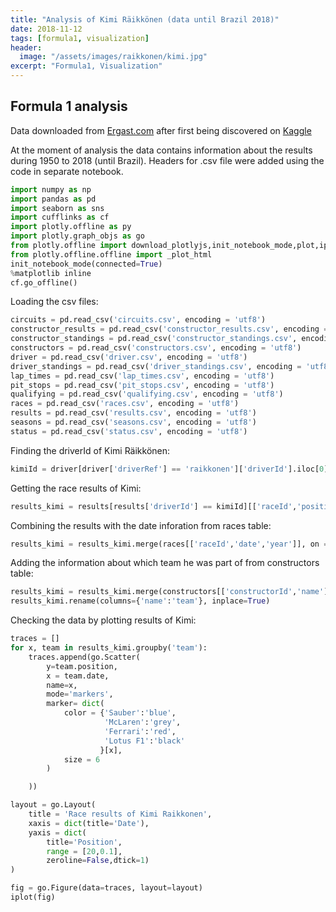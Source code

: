 ```yaml
---
title: "Analysis of Kimi Räikkönen (data until Brazil 2018)"
date: 2018-11-12
tags: [formula1, visualization]
header:
  image: "/assets/images/raikkonen/kimi.jpg"
excerpt: "Formula1, Visualization"
---
```


## Formula 1 analysis

Data downloaded from [Ergast.com](http://ergast.com/mrd/db/#csv) after first being discovered on [Kaggle](https://www.kaggle.com/cjgdev/formula-1-race-data-19502017)

At the moment of analysis the data contains information about the results during 1950 to 2018 (until Brazil). Headers for .csv file were added using the code in separate notebook.


```python
import numpy as np
import pandas as pd
import seaborn as sns
import cufflinks as cf
import plotly.offline as py
import plotly.graph_objs as go
from plotly.offline import download_plotlyjs,init_notebook_mode,plot,iplot
from plotly.offline.offline import _plot_html
init_notebook_mode(connected=True)
%matplotlib inline
cf.go_offline()
```

Loading the csv files:


```python
circuits = pd.read_csv('circuits.csv', encoding = 'utf8')
constructor_results = pd.read_csv('constructor_results.csv', encoding = 'utf8')
constructor_standings = pd.read_csv('constructor_standings.csv', encoding = 'utf8')
constructors = pd.read_csv('constructors.csv', encoding = 'utf8')
driver = pd.read_csv('driver.csv', encoding = 'utf8')
driver_standings = pd.read_csv('driver_standings.csv', encoding = 'utf8')
lap_times = pd.read_csv('lap_times.csv', encoding = 'utf8')
pit_stops = pd.read_csv('pit_stops.csv', encoding = 'utf8')
qualifying = pd.read_csv('qualifying.csv', encoding = 'utf8')
races = pd.read_csv('races.csv', encoding = 'utf8')
results = pd.read_csv('results.csv', encoding = 'utf8')
seasons = pd.read_csv('seasons.csv', encoding = 'utf8')
status = pd.read_csv('status.csv', encoding = 'utf8')
```

Finding the driverId of Kimi Räikkönen:


```python
kimiId = driver[driver['driverRef'] == 'raikkonen']['driverId'].iloc[0]
```

Getting the race results of Kimi:


```python
results_kimi = results[results['driverId'] == kimiId][['raceId','position','constructorId']]
```

Combining the results with the date inforation from races table:


```python
results_kimi = results_kimi.merge(races[['raceId','date','year']], on ='raceId').sort_values(by='date')
```

Adding the information about which team he was part of from constructors table:


```python
results_kimi = results_kimi.merge(constructors[['constructorId','name']], on ='constructorId').sort_values(by='date')
results_kimi.rename(columns={'name':'team'}, inplace=True)
```

Checking the data by plotting results of Kimi:


```python
traces = []
for x, team in results_kimi.groupby('team'):
    traces.append(go.Scatter(
        y=team.position,
        x = team.date,
        name=x,
        mode='markers',
        marker= dict(
            color = {'Sauber':'blue',
                     'McLaren':'grey',
                     'Ferrari':'red',
                     'Lotus F1':'black'
                    }[x],
            size = 6
        )

    ))

layout = go.Layout(
    title = 'Race results of Kimi Raikkonen',
    xaxis = dict(title='Date'),
    yaxis = dict(
        title='Position',
        range = [20,0.1],
        zeroline=False,dtick=1)
)

fig = go.Figure(data=traces, layout=layout)
iplot(fig)
```


<script src="https://cdn.plot.ly/plotly-latest.min.js"></script>
<div><div id="bde2bf29-4649-4660-bc1c-c55d79ce5534" style="height: 100%; width: 100%;" class="plotly-graph-div"></div><script type="text/javascript">window.PLOTLYENV=window.PLOTLYENV || {};window.PLOTLYENV.BASE_URL="https://plot.ly";Plotly.newPlot("bde2bf29-4649-4660-bc1c-c55d79ce5534", [{"marker": {"color": "red", "size": 6}, "mode": "markers", "name": "Ferrari", "x": ["2007-03-18", "2007-04-08", "2007-04-15", "2007-05-13", "2007-05-27", "2007-06-10", "2007-06-17", "2007-07-01", "2007-07-08", "2007-07-22", "2007-08-05", "2007-08-26", "2007-09-09", "2007-09-16", "2007-09-30", "2007-10-07", "2007-10-21", "2008-03-16", "2008-03-23", "2008-04-06", "2008-04-27", "2008-05-11", "2008-05-25", "2008-06-08", "2008-06-22", "2008-07-06", "2008-07-20", "2008-08-03", "2008-08-24", "2008-09-07", "2008-09-14", "2008-09-28", "2008-10-12", "2008-10-19", "2008-11-02", "2009-03-29", "2009-04-05", "2009-04-19", "2009-04-26", "2009-05-10", "2009-05-24", "2009-06-07", "2009-06-21", "2009-07-12", "2009-07-26", "2009-08-23", "2009-08-30", "2009-09-13", "2009-09-27", "2009-10-04", "2009-10-18", "2009-11-01", "2014-03-16", "2014-03-30", "2014-04-06", "2014-04-20", "2014-05-11", "2014-05-25", "2014-06-08", "2014-06-22", "2014-07-06", "2014-07-20", "2014-07-27", "2014-08-24", "2014-09-07", "2014-09-21", "2014-10-05", "2014-10-12", "2014-11-02", "2014-11-09", "2014-11-23", "2015-03-15", "2015-03-29", "2015-04-12", "2015-04-19", "2015-05-10", "2015-05-24", "2015-06-07", "2015-06-21", "2015-07-05", "2015-07-26", "2015-08-23", "2015-09-06", "2015-09-20", "2015-09-27", "2015-10-11", "2015-10-25", "2015-11-01", "2015-11-15", "2015-11-29", "2016-03-20", "2016-04-03", "2016-04-17", "2016-05-01", "2016-05-15", "2016-05-29", "2016-06-12", "2016-06-19", "2016-07-03", "2016-07-10", "2016-07-24", "2016-07-31", "2016-08-28", "2016-09-04", "2016-09-18", "2016-10-02", "2016-10-09", "2016-10-23", "2016-10-30", "2016-11-13", "2016-11-27", "2017-03-26", "2017-04-09", "2017-04-16", "2017-04-30", "2017-05-14", "2017-05-28", "2017-06-11", "2017-06-25", "2017-07-09", "2017-07-16", "2017-07-30", "2017-08-27", "2017-09-03", "2017-09-17", "2017-10-01", "2017-10-08", "2017-10-22", "2017-10-29", "2017-11-12", "2017-11-26", "2018-03-25", "2018-04-08", "2018-04-15", "2018-04-29", "2018-05-13", "2018-05-27", "2018-06-10", "2018-06-24", "2018-07-01", "2018-07-08", "2018-07-22", "2018-07-29", "2018-08-26", "2018-09-02", "2018-09-16", "2018-09-30", "2018-10-07", "2018-10-21", "2018-10-28", "2018-11-11"], "y": ["1", "3", "3", "\\\\N", "8", "5", "4", "1", "1", "\\\\N", "2", "2", "3", "1", "3", "1", "1", "8", "1", "2", "1", "3", "9", "\\\\N", "2", "4", "6", "3", "\\\\N", "18", "9", "15", "3", "3", "3", "15", "14", "10", "6", "\\\\N", "3", "9", "8", "\\\\N", "2", "3", "1", "3", "10", "4", "6", "12", "7", "12", "10", "8", "7", "12", "10", "10", "\\\\N", "11", "6", "4", "9", "8", "12", "9", "13", "7", "10", "\\\\N", "4", "4", "2", "5", "6", "4", "\\\\N", "8", "\\\\N", "7", "5", "3", "4", "8", "\\\\N", "\\\\N", "4", "3", "\\\\N", "2", "5", "3", "2", "\\\\N", "6", "4", "3", "5", "6", "6", "9", "4", "4", "4", "5", "\\\\N", "6", "\\\\N", "6", "4", "5", "4", "3", "\\\\N", "2", "7", "14", "5", "3", "2", "4", "5", "\\\\N", "\\\\N", "5", "3", "3", "3", "4", "3", "\\\\N", "3", "2", "\\\\N", "4", "6", "3", "2", "3", "3", "3", "\\\\N", "2", "5", "4", "5", "1", "3", "3"], "type": "scatter", "uid": "7db40a30-0e21-472e-acc9-7a29c6b17c35"}, {"marker": {"color": "black", "size": 6}, "mode": "markers", "name": "Lotus F1", "x": ["2012-03-18", "2012-03-25", "2012-04-15", "2012-04-22", "2012-05-13", "2012-05-27", "2012-06-10", "2012-06-24", "2012-07-08", "2012-07-22", "2012-07-29", "2012-09-02", "2012-09-09", "2012-09-23", "2012-10-07", "2012-10-14", "2012-10-28", "2012-11-04", "2012-11-18", "2012-11-25", "2013-03-17", "2013-03-24", "2013-04-14", "2013-04-21", "2013-05-12", "2013-05-26", "2013-06-09", "2013-06-30", "2013-07-07", "2013-07-28", "2013-08-25", "2013-09-08", "2013-09-22", "2013-10-06", "2013-10-13", "2013-10-27", "2013-11-03"], "y": ["7", "5", "14", "2", "3", "9", "8", "2", "5", "3", "2", "3", "5", "6", "6", "5", "7", "1", "6", "10", "1", "7", "2", "2", "2", "10", "9", "5", "2", "2", "\\\\N", "11", "3", "2", "5", "7", "\\\\N"], "type": "scatter", "uid": "8a00a912-f40a-4504-b5b0-5f8ce83eb539"}, {"marker": {"color": "grey", "size": 6}, "mode": "markers", "name": "McLaren", "x": ["2002-03-03", "2002-03-17", "2002-03-31", "2002-04-14", "2002-04-28", "2002-05-12", "2002-05-26", "2002-06-09", "2002-06-23", "2002-07-07", "2002-07-21", "2002-07-28", "2002-08-18", "2002-09-01", "2002-09-15", "2002-09-29", "2002-10-13", "2003-03-09", "2003-03-23", "2003-04-06", "2003-04-20", "2003-05-04", "2003-05-18", "2003-06-01", "2003-06-15", "2003-06-29", "2003-07-06", "2003-07-20", "2003-08-03", "2003-08-24", "2003-09-14", "2003-09-28", "2003-10-12", "2004-03-07", "2004-03-21", "2004-04-04", "2004-04-25", "2004-05-09", "2004-05-23", "2004-05-30", "2004-06-13", "2004-06-20", "2004-07-04", "2004-07-11", "2004-07-25", "2004-08-15", "2004-08-29", "2004-09-12", "2004-09-26", "2004-10-10", "2004-10-24", "2005-03-06", "2005-03-20", "2005-04-03", "2005-04-24", "2005-05-08", "2005-05-22", "2005-05-29", "2005-06-12", "2005-06-19", "2005-07-03", "2005-07-10", "2005-07-24", "2005-07-31", "2005-08-21", "2005-09-04", "2005-09-11", "2005-09-25", "2005-10-09", "2005-10-16", "2006-03-12", "2006-03-19", "2006-04-02", "2006-04-23", "2006-05-07", "2006-05-14", "2006-05-28", "2006-06-11", "2006-06-25", "2006-07-02", "2006-07-16", "2006-07-30", "2006-08-06", "2006-08-27", "2006-09-10", "2006-10-01", "2006-10-08", "2006-10-22"], "y": ["3", "\\\\N", "12", "\\\\N", "\\\\N", "\\\\N", "\\\\N", "4", "3", "\\\\N", "2", "\\\\N", "4", "\\\\N", "\\\\N", "\\\\N", "3", "3", "1", "2", "2", "\\\\N", "2", "2", "6", "\\\\N", "4", "3", "\\\\N", "2", "4", "2", "2", "\\\\N", "\\\\N", "\\\\N", "8", "11", "\\\\N", "\\\\N", "5", "6", "7", "2", "\\\\N", "\\\\N", "1", "\\\\N", "3", "6", "2", "8", "9", "3", "\\\\N", "1", "1", "11", "1", "\\\\N", "2", "3", "\\\\N", "1", "1", "4", "1", "2", "1", "2", "3", "\\\\N", "2", "5", "4", "5", "\\\\N", "3", "3", "\\\\N", "5", "3", "\\\\N", "\\\\N", "2", "\\\\N", "5", "5"], "type": "scatter", "uid": "304a8621-94e7-4b27-a447-9ee4eccc907b"}, {"marker": {"color": "blue", "size": 6}, "mode": "markers", "name": "Sauber", "x": ["2001-03-04", "2001-03-18", "2001-04-01", "2001-04-15", "2001-04-29", "2001-05-13", "2001-05-27", "2001-06-10", "2001-06-24", "2001-07-01", "2001-07-15", "2001-07-29", "2001-08-19", "2001-09-02", "2001-09-16", "2001-09-30", "2001-10-14"], "y": ["6", "\\\\N", "\\\\N", "\\\\N", "8", "4", "10", "4", "10", "7", "5", "\\\\N", "7", "\\\\N", "7", "\\\\N", "\\\\N"], "type": "scatter", "uid": "a7fb4368-7d60-44b8-9403-dbba1dc3bd18"}], {"title": "Race results of Kimi Raikkonen", "xaxis": {"title": "Date"}, "yaxis": {"dtick": 1, "range": [20, 0.1], "title": "Position", "zeroline": false}}, {"showLink": true, "linkText": "Export to plot.ly"})</script><script type="text/javascript">window.addEventListener("resize", function(){Plotly.Plots.resize(document.getElementById("bde2bf29-4649-4660-bc1c-c55d79ce5534"));});</script></div><br>



How many times has Kimi finished in each position during his career?:


```python
traces = []
for x, team in results_kimi.groupby('team'):
    traces.append(go.Histogram(
        x=team.position,
        name=x,
        marker = dict(
            color = {'Sauber':'blue',
                     'McLaren':'grey',
                     'Ferrari':'red',
                     'Lotus F1':'black'
                    }[x]
        )))

layout = go.Layout(
    barmode='stack',
    title = 'Positions finished by Kimi Raikkonen',
    xaxis = dict(
        title='Position',
        range = [0.1,20],
        zeroline=False,dtick=1
    ),
    yaxis = dict(title='Number of Finishes'),
    bargap = 0.2
)

fig = go.Figure(data=traces, layout=layout)
iplot(fig)
```

<div><div id="500a2807-de39-4ec9-89c2-c30cc415e8cb" style="height: 100%; width: 100%;" class="plotly-graph-div"></div><script type="text/javascript">window.PLOTLYENV=window.PLOTLYENV || {};window.PLOTLYENV.BASE_URL="https://plot.ly";Plotly.newPlot("500a2807-de39-4ec9-89c2-c30cc415e8cb", [{"marker": {"color": "red"}, "name": "Ferrari", "x": ["1", "3", "3", "\\\\N", "8", "5", "4", "1", "1", "\\\\N", "2", "2", "3", "1", "3", "1", "1", "8", "1", "2", "1", "3", "9", "\\\\N", "2", "4", "6", "3", "\\\\N", "18", "9", "15", "3", "3", "3", "15", "14", "10", "6", "\\\\N", "3", "9", "8", "\\\\N", "2", "3", "1", "3", "10", "4", "6", "12", "7", "12", "10", "8", "7", "12", "10", "10", "\\\\N", "11", "6", "4", "9", "8", "12", "9", "13", "7", "10", "\\\\N", "4", "4", "2", "5", "6", "4", "\\\\N", "8", "\\\\N", "7", "5", "3", "4", "8", "\\\\N", "\\\\N", "4", "3", "\\\\N", "2", "5", "3", "2", "\\\\N", "6", "4", "3", "5", "6", "6", "9", "4", "4", "4", "5", "\\\\N", "6", "\\\\N", "6", "4", "5", "4", "3", "\\\\N", "2", "7", "14", "5", "3", "2", "4", "5", "\\\\N", "\\\\N", "5", "3", "3", "3", "4", "3", "\\\\N", "3", "2", "\\\\N", "4", "6", "3", "2", "3", "3", "3", "\\\\N", "2", "5", "4", "5", "1", "3", "3"], "type": "histogram", "uid": "ebf8077f-85f8-45b2-bcfa-8beb91cd7c7f"}, {"marker": {"color": "black"}, "name": "Lotus F1", "x": ["7", "5", "14", "2", "3", "9", "8", "2", "5", "3", "2", "3", "5", "6", "6", "5", "7", "1", "6", "10", "1", "7", "2", "2", "2", "10", "9", "5", "2", "2", "\\\\N", "11", "3", "2", "5", "7", "\\\\N"], "type": "histogram", "uid": "e0a0055c-f103-4321-8ccb-7dc81c32b2f9"}, {"marker": {"color": "grey"}, "name": "McLaren", "x": ["3", "\\\\N", "12", "\\\\N", "\\\\N", "\\\\N", "\\\\N", "4", "3", "\\\\N", "2", "\\\\N", "4", "\\\\N", "\\\\N", "\\\\N", "3", "3", "1", "2", "2", "\\\\N", "2", "2", "6", "\\\\N", "4", "3", "\\\\N", "2", "4", "2", "2", "\\\\N", "\\\\N", "\\\\N", "8", "11", "\\\\N", "\\\\N", "5", "6", "7", "2", "\\\\N", "\\\\N", "1", "\\\\N", "3", "6", "2", "8", "9", "3", "\\\\N", "1", "1", "11", "1", "\\\\N", "2", "3", "\\\\N", "1", "1", "4", "1", "2", "1", "2", "3", "\\\\N", "2", "5", "4", "5", "\\\\N", "3", "3", "\\\\N", "5", "3", "\\\\N", "\\\\N", "2", "\\\\N", "5", "5"], "type": "histogram", "uid": "21e0d217-de94-4aeb-a2bc-686990e53a5a"}, {"marker": {"color": "blue"}, "name": "Sauber", "x": ["6", "\\\\N", "\\\\N", "\\\\N", "8", "4", "10", "4", "10", "7", "5", "\\\\N", "7", "\\\\N", "7", "\\\\N", "\\\\N"], "type": "histogram", "uid": "e19f0149-744d-4abe-ad93-95889d028b8b"}], {"bargap": 0.2, "barmode": "stack", "title": "Positions finished by Kimi Raikkonen", "xaxis": {"dtick": 1, "range": [0.1, 20], "title": "Position", "zeroline": false}, "yaxis": {"title": "Number of Finishes"}}, {"showLink": true, "linkText": "Export to plot.ly"})</script><script type="text/javascript">window.addEventListener("resize", function(){Plotly.Plots.resize(document.getElementById("500a2807-de39-4ec9-89c2-c30cc415e8cb"));});</script></div><br>


When Kimi has won a race and for which team?


```python
winsKimi = results_kimi[results_kimi['position']=='1'][['raceId','team']].merge(races[['raceId','year','name','date']], on='raceId').sort_values(by='date')[['year','name','team']]
winsKimi
```




<div>
<style scoped>
    .dataframe tbody tr th:only-of-type {
        vertical-align: middle;
    }

    .dataframe tbody tr th {
        vertical-align: top;
    }

    .dataframe thead th {
        text-align: right;
    }
</style>
<table border="1" class="dataframe">
  <thead>
    <tr style="text-align: right;">
      <th></th>
      <th>year</th>
      <th>name</th>
      <th>team</th>
    </tr>
  </thead>
  <tbody>
    <tr>
      <th>0</th>
      <td>2003</td>
      <td>Malaysian Grand Prix</td>
      <td>McLaren</td>
    </tr>
    <tr>
      <th>1</th>
      <td>2004</td>
      <td>Belgian Grand Prix</td>
      <td>McLaren</td>
    </tr>
    <tr>
      <th>2</th>
      <td>2005</td>
      <td>Spanish Grand Prix</td>
      <td>McLaren</td>
    </tr>
    <tr>
      <th>3</th>
      <td>2005</td>
      <td>Monaco Grand Prix</td>
      <td>McLaren</td>
    </tr>
    <tr>
      <th>4</th>
      <td>2005</td>
      <td>Canadian Grand Prix</td>
      <td>McLaren</td>
    </tr>
    <tr>
      <th>5</th>
      <td>2005</td>
      <td>Hungarian Grand Prix</td>
      <td>McLaren</td>
    </tr>
    <tr>
      <th>6</th>
      <td>2005</td>
      <td>Turkish Grand Prix</td>
      <td>McLaren</td>
    </tr>
    <tr>
      <th>7</th>
      <td>2005</td>
      <td>Belgian Grand Prix</td>
      <td>McLaren</td>
    </tr>
    <tr>
      <th>8</th>
      <td>2005</td>
      <td>Japanese Grand Prix</td>
      <td>McLaren</td>
    </tr>
    <tr>
      <th>9</th>
      <td>2007</td>
      <td>Australian Grand Prix</td>
      <td>Ferrari</td>
    </tr>
    <tr>
      <th>10</th>
      <td>2007</td>
      <td>French Grand Prix</td>
      <td>Ferrari</td>
    </tr>
    <tr>
      <th>11</th>
      <td>2007</td>
      <td>British Grand Prix</td>
      <td>Ferrari</td>
    </tr>
    <tr>
      <th>12</th>
      <td>2007</td>
      <td>Belgian Grand Prix</td>
      <td>Ferrari</td>
    </tr>
    <tr>
      <th>13</th>
      <td>2007</td>
      <td>Chinese Grand Prix</td>
      <td>Ferrari</td>
    </tr>
    <tr>
      <th>14</th>
      <td>2007</td>
      <td>Brazilian Grand Prix</td>
      <td>Ferrari</td>
    </tr>
    <tr>
      <th>15</th>
      <td>2008</td>
      <td>Malaysian Grand Prix</td>
      <td>Ferrari</td>
    </tr>
    <tr>
      <th>16</th>
      <td>2008</td>
      <td>Spanish Grand Prix</td>
      <td>Ferrari</td>
    </tr>
    <tr>
      <th>17</th>
      <td>2009</td>
      <td>Belgian Grand Prix</td>
      <td>Ferrari</td>
    </tr>
    <tr>
      <th>18</th>
      <td>2012</td>
      <td>Abu Dhabi Grand Prix</td>
      <td>Lotus F1</td>
    </tr>
    <tr>
      <th>19</th>
      <td>2013</td>
      <td>Australian Grand Prix</td>
      <td>Lotus F1</td>
    </tr>
    <tr>
      <th>20</th>
      <td>2018</td>
      <td>United States Grand Prix</td>
      <td>Ferrari</td>
    </tr>
  </tbody>
</table>
</div>



Plotting boxplot of positions by year:


```python
results_kimi[results_kimi['position'].apply(lambda x: 'N' not in x)].pivot(
    columns='year', values='position').iplot(
    kind='box',
    title='Finishing positions by year (not including not finished)',
    xTitle='Year',
    yTitle='Position',
    bgcolor = 'white',
    theme = 'white'
)
```

<div id="05fa3ce3-f763-4a20-9aa5-a7f96ae2e56b" style="height: 100%; width: 100%;" class="plotly-graph-div"></div><script type="text/javascript">window.PLOTLYENV=window.PLOTLYENV || {};window.PLOTLYENV.BASE_URL="https://plot.ly";Plotly.newPlot("05fa3ce3-f763-4a20-9aa5-a7f96ae2e56b", [{"boxpoints": false, "line": {"width": 1.3}, "marker": {"color": "rgba(255, 153, 51, 1.0)"}, "name": "2001", "orientation": "v", "y": ["6", "8", "4", "10", "4", "10", "7", "5", "7", "7", null, null, null, null, null, null, null, null, null, null, null, null, null, null, null, null, null, null, null, null, null, null, null, null, null, null, null, null, null, null, null, null, null, null, null, null, null, null, null, null, null, null, null, null, null, null, null, null, null, null, null, null, null, null, null, null, null, null, null, null, null, null, null, null, null, null, null, null, null, null, null, null, null, null, null, null, null, null, null, null, null, null, null, null, null, null, null, null, null, null, null, null, null, null, null, null, null, null, null, null, null, null, null, null, null, null, null, null, null, null, null, null, null, null, null, null, null, null, null, null, null, null, null, null, null, null, null, null, null, null, null, null, null, null, null, null, null, null, null, null, null, null, null, null, null, null, null, null, null, null, null, null, null, null, null, null, null, null, null, null, null, null, null, null, null, null, null, null, null, null, null, null, null, null, null, null, null, null, null, null, null, null, null, null, null, null, null, null, null, null, null, null, null, null, null, null, null, null, null, null, null, null, null, null, null, null, null, null, null, null, null, null, null, null, null, null, null, null, null, null, null, null], "type": "box", "uid": "2ad34911-0287-4604-80b7-6f646f1c51be"}, {"boxpoints": false, "line": {"width": 1.3}, "marker": {"color": "rgba(55, 128, 191, 1.0)"}, "name": "2002", "orientation": "v", "y": [null, null, null, null, null, null, null, null, null, null, "3", "12", "4", "3", "2", "4", "3", null, null, null, null, null, null, null, null, null, null, null, null, null, null, null, null, null, null, null, null, null, null, null, null, null, null, null, null, null, null, null, null, null, null, null, null, null, null, null, null, null, null, null, null, null, null, null, null, null, null, null, null, null, null, null, null, null, null, null, null, null, null, null, null, null, null, null, null, null, null, null, null, null, null, null, null, null, null, null, null, null, null, null, null, null, null, null, null, null, null, null, null, null, null, null, null, null, null, null, null, null, null, null, null, null, null, null, null, null, null, null, null, null, null, null, null, null, null, null, null, null, null, null, null, null, null, null, null, null, null, null, null, null, null, null, null, null, null, null, null, null, null, null, null, null, null, null, null, null, null, null, null, null, null, null, null, null, null, null, null, null, null, null, null, null, null, null, null, null, null, null, null, null, null, null, null, null, null, null, null, null, null, null, null, null, null, null, null, null, null, null, null, null, null, null, null, null, null, null, null, null, null, null, null, null, null, null, null, null, null, null, null, null, null, null], "type": "box", "uid": "d99a388a-269e-417f-8abe-87a71e1a3c1f"}, {"boxpoints": false, "line": {"width": 1.3}, "marker": {"color": "rgba(50, 171, 96, 1.0)"}, "name": "2003", "orientation": "v", "y": [null, null, null, null, null, null, null, null, null, null, null, null, null, null, null, null, null, "3", "1", "2", "2", "2", "2", "6", "4", "3", "2", "4", "2", "2", null, null, null, null, null, null, null, null, null, null, null, null, null, null, null, null, null, null, null, null, null, null, null, null, null, null, null, null, null, null, null, null, null, null, null, null, null, null, null, null, null, null, null, null, null, null, null, null, null, null, null, null, null, null, null, null, null, null, null, null, null, null, null, null, null, null, null, null, null, null, null, null, null, null, null, null, null, null, null, null, null, null, null, null, null, null, null, null, null, null, null, null, null, null, null, null, null, null, null, null, null, null, null, null, null, null, null, null, null, null, null, null, null, null, null, null, null, null, null, null, null, null, null, null, null, null, null, null, null, null, null, null, null, null, null, null, null, null, null, null, null, null, null, null, null, null, null, null, null, null, null, null, null, null, null, null, null, null, null, null, null, null, null, null, null, null, null, null, null, null, null, null, null, null, null, null, null, null, null, null, null, null, null, null, null, null, null, null, null, null, null, null, null, null, null, null, null, null, null, null, null, null], "type": "box", "uid": "478b7730-d6d2-4b3f-a0d5-c931ed4db2ab"}, {"boxpoints": false, "line": {"width": 1.3}, "marker": {"color": "rgba(128, 0, 128, 1.0)"}, "name": "2004", "orientation": "v", "y": [null, null, null, null, null, null, null, null, null, null, null, null, null, null, null, null, null, null, null, null, null, null, null, null, null, null, null, null, null, null, "8", "11", "5", "6", "7", "2", "1", "3", "6", "2", null, null, null, null, null, null, null, null, null, null, null, null, null, null, null, null, null, null, null, null, null, null, null, null, null, null, null, null, null, null, null, null, null, null, null, null, null, null, null, null, null, null, null, null, null, null, null, null, null, null, null, null, null, null, null, null, null, null, null, null, null, null, null, null, null, null, null, null, null, null, null, null, null, null, null, null, null, null, null, null, null, null, null, null, null, null, null, null, null, null, null, null, null, null, null, null, null, null, null, null, null, null, null, null, null, null, null, null, null, null, null, null, null, null, null, null, null, null, null, null, null, null, null, null, null, null, null, null, null, null, null, null, null, null, null, null, null, null, null, null, null, null, null, null, null, null, null, null, null, null, null, null, null, null, null, null, null, null, null, null, null, null, null, null, null, null, null, null, null, null, null, null, null, null, null, null, null, null, null, null, null, null, null, null, null, null, null, null, null, null, null, null], "type": "box", "uid": "cf3070d3-3374-49a2-a6ce-72efdd7202b6"}, {"boxpoints": false, "line": {"width": 1.3}, "marker": {"color": "rgba(219, 64, 82, 1.0)"}, "name": "2005", "orientation": "v", "y": [null, null, null, null, null, null, null, null, null, null, null, null, null, null, null, null, null, null, null, null, null, null, null, null, null, null, null, null, null, null, null, null, null, null, null, null, null, null, null, null, "8", "9", "3", "1", "1", "11", "1", "2", "3", "1", "1", "4", "1", "2", "1", "2", null, null, null, null, null, null, null, null, null, null, null, null, null, null, null, null, null, null, null, null, null, null, null, null, null, null, null, null, null, null, null, null, null, null, null, null, null, null, null, null, null, null, null, null, null, null, null, null, null, null, null, null, null, null, null, null, null, null, null, null, null, null, null, null, null, null, null, null, null, null, null, null, null, null, null, null, null, null, null, null, null, null, null, null, null, null, null, null, null, null, null, null, null, null, null, null, null, null, null, null, null, null, null, null, null, null, null, null, null, null, null, null, null, null, null, null, null, null, null, null, null, null, null, null, null, null, null, null, null, null, null, null, null, null, null, null, null, null, null, null, null, null, null, null, null, null, null, null, null, null, null, null, null, null, null, null, null, null, null, null, null, null, null, null, null, null, null, null, null, null, null, null, null, null, null, null], "type": "box", "uid": "a7a6741e-2a91-4cf7-b1f4-3a23a1d39ca1"}, {"boxpoints": false, "line": {"width": 1.3}, "marker": {"color": "rgba(0, 128, 128, 1.0)"}, "name": "2006", "orientation": "v", "y": [null, null, null, null, null, null, null, null, null, null, null, null, null, null, null, null, null, null, null, null, null, null, null, null, null, null, null, null, null, null, null, null, null, null, null, null, null, null, null, null, null, null, null, null, null, null, null, null, null, null, null, null, null, null, null, null, "3", "2", "5", "4", "5", "3", "3", "5", "3", "2", "5", "5", null, null, null, null, null, null, null, null, null, null, null, null, null, null, null, null, null, null, null, null, null, null, null, null, null, null, null, null, null, null, null, null, null, null, null, null, null, null, null, null, null, null, null, null, null, null, null, null, null, null, null, null, null, null, null, null, null, null, null, null, null, null, null, null, null, null, null, null, null, null, null, null, null, null, null, null, null, null, null, null, null, null, null, null, null, null, null, null, null, null, null, null, null, null, null, null, null, null, null, null, null, null, null, null, null, null, null, null, null, null, null, null, null, null, null, null, null, null, null, null, null, null, null, null, null, null, null, null, null, null, null, null, null, null, null, null, null, null, null, null, null, null, null, null, null, null, null, null, null, null, null, null, null, null, null, null, null, null, null, null, null, null, null, null], "type": "box", "uid": "9779944d-e5cc-4f85-a3c0-969e3acb0020"}, {"boxpoints": false, "line": {"width": 1.3}, "marker": {"color": "rgba(255, 255, 51, 1.0)"}, "name": "2007", "orientation": "v", "y": [null, null, null, null, null, null, null, null, null, null, null, null, null, null, null, null, null, null, null, null, null, null, null, null, null, null, null, null, null, null, null, null, null, null, null, null, null, null, null, null, null, null, null, null, null, null, null, null, null, null, null, null, null, null, null, null, null, null, null, null, null, null, null, null, null, null, null, null, "1", "3", "3", "8", "5", "4", "1", "1", "2", "2", "3", "1", "3", "1", "1", null, null, null, null, null, null, null, null, null, null, null, null, null, null, null, null, null, null, null, null, null, null, null, null, null, null, null, null, null, null, null, null, null, null, null, null, null, null, null, null, null, null, null, null, null, null, null, null, null, null, null, null, null, null, null, null, null, null, null, null, null, null, null, null, null, null, null, null, null, null, null, null, null, null, null, null, null, null, null, null, null, null, null, null, null, null, null, null, null, null, null, null, null, null, null, null, null, null, null, null, null, null, null, null, null, null, null, null, null, null, null, null, null, null, null, null, null, null, null, null, null, null, null, null, null, null, null, null, null, null, null, null, null, null, null, null, null, null, null, null, null, null, null, null, null, null, null, null, null], "type": "box", "uid": "600d0eb6-e9a7-43ac-9ad4-82d0d2317aa1"}, {"boxpoints": false, "line": {"width": 1.3}, "marker": {"color": "rgba(128, 128, 0, 1.0)"}, "name": "2008", "orientation": "v", "y": [null, null, null, null, null, null, null, null, null, null, null, null, null, null, null, null, null, null, null, null, null, null, null, null, null, null, null, null, null, null, null, null, null, null, null, null, null, null, null, null, null, null, null, null, null, null, null, null, null, null, null, null, null, null, null, null, null, null, null, null, null, null, null, null, null, null, null, null, null, null, null, null, null, null, null, null, null, null, null, null, null, null, null, "8", "1", "2", "1", "3", "9", "2", "4", "6", "3", "18", "9", "15", "3", "3", "3", null, null, null, null, null, null, null, null, null, null, null, null, null, null, null, null, null, null, null, null, null, null, null, null, null, null, null, null, null, null, null, null, null, null, null, null, null, null, null, null, null, null, null, null, null, null, null, null, null, null, null, null, null, null, null, null, null, null, null, null, null, null, null, null, null, null, null, null, null, null, null, null, null, null, null, null, null, null, null, null, null, null, null, null, null, null, null, null, null, null, null, null, null, null, null, null, null, null, null, null, null, null, null, null, null, null, null, null, null, null, null, null, null, null, null, null, null, null, null, null, null, null, null, null, null, null, null, null, null, null, null, null, null], "type": "box", "uid": "8c21b9ec-3373-426e-b7e3-ca434639b666"}, {"boxpoints": false, "line": {"width": 1.3}, "marker": {"color": "rgba(251, 128, 114, 1.0)"}, "name": "2009", "orientation": "v", "y": [null, null, null, null, null, null, null, null, null, null, null, null, null, null, null, null, null, null, null, null, null, null, null, null, null, null, null, null, null, null, null, null, null, null, null, null, null, null, null, null, null, null, null, null, null, null, null, null, null, null, null, null, null, null, null, null, null, null, null, null, null, null, null, null, null, null, null, null, null, null, null, null, null, null, null, null, null, null, null, null, null, null, null, null, null, null, null, null, null, null, null, null, null, null, null, null, null, null, null, "15", "14", "10", "6", "3", "9", "8", "2", "3", "1", "3", "10", "4", "6", "12", null, null, null, null, null, null, null, null, null, null, null, null, null, null, null, null, null, null, null, null, null, null, null, null, null, null, null, null, null, null, null, null, null, null, null, null, null, null, null, null, null, null, null, null, null, null, null, null, null, null, null, null, null, null, null, null, null, null, null, null, null, null, null, null, null, null, null, null, null, null, null, null, null, null, null, null, null, null, null, null, null, null, null, null, null, null, null, null, null, null, null, null, null, null, null, null, null, null, null, null, null, null, null, null, null, null, null, null, null, null, null, null, null, null, null, null, null, null], "type": "box", "uid": "ee237336-241f-496f-b610-0c41f4d34231"}, {"boxpoints": false, "line": {"width": 1.3}, "marker": {"color": "rgba(128, 177, 211, 1.0)"}, "name": "2012", "orientation": "v", "y": [null, null, null, null, null, null, null, null, null, null, null, null, null, null, null, null, null, null, null, null, null, null, null, null, null, null, null, null, null, null, null, null, null, null, null, null, null, null, null, null, null, null, null, null, null, null, null, null, null, null, null, null, null, null, null, null, null, null, null, null, null, null, null, null, null, null, null, null, null, null, null, null, null, null, null, null, null, null, null, null, null, null, null, null, null, null, null, null, null, null, null, null, null, null, null, null, null, null, null, null, null, null, null, null, null, null, null, null, null, null, null, null, null, null, null, null, null, null, null, null, null, null, null, null, null, null, null, null, null, null, null, null, null, null, null, null, null, null, null, null, null, null, null, null, null, null, null, null, null, null, null, null, null, null, null, null, null, null, null, null, null, null, null, null, null, null, null, null, null, null, null, null, null, null, null, null, null, null, null, null, null, null, null, null, null, null, null, null, null, null, null, null, null, null, null, null, null, "7", "5", "14", "2", "3", "9", "8", "2", "5", "3", "2", "3", "5", "6", "6", "5", "7", "1", "6", "10", null, null, null, null, null, null, null, null, null, null, null, null, null, null, null], "type": "box", "uid": "2eed3900-e095-45cd-ac0d-0a809e39b35e"}, {"boxpoints": false, "line": {"width": 1.3}, "marker": {"color": "rgba(128, 177, 211, 0.8999999999999999)"}, "name": "2013", "orientation": "v", "y": [null, null, null, null, null, null, null, null, null, null, null, null, null, null, null, null, null, null, null, null, null, null, null, null, null, null, null, null, null, null, null, null, null, null, null, null, null, null, null, null, null, null, null, null, null, null, null, null, null, null, null, null, null, null, null, null, null, null, null, null, null, null, null, null, null, null, null, null, null, null, null, null, null, null, null, null, null, null, null, null, null, null, null, null, null, null, null, null, null, null, null, null, null, null, null, null, null, null, null, null, null, null, null, null, null, null, null, null, null, null, null, null, null, null, null, null, null, null, null, null, null, null, null, null, null, null, null, null, null, null, null, null, null, null, null, null, null, null, null, null, null, null, null, null, null, null, null, null, null, null, null, null, null, null, null, null, null, null, null, null, null, null, null, null, null, null, null, null, null, null, null, null, null, null, null, null, null, null, null, null, null, null, null, null, null, null, null, null, null, null, null, null, null, null, null, null, null, null, null, null, null, null, null, null, null, null, null, null, null, null, null, null, null, null, null, null, null, "1", "7", "2", "2", "2", "10", "9", "5", "2", "2", "11", "3", "2", "5", "7"], "type": "box", "uid": "c2a385d5-e5e6-4726-8315-10e235e0b859"}, {"boxpoints": false, "line": {"width": 1.3}, "marker": {"color": "rgba(255, 153, 51, 0.8999999999999999)"}, "name": "2014", "orientation": "v", "y": [null, null, null, null, null, null, null, null, null, null, null, null, null, null, null, null, null, null, null, null, null, null, null, null, null, null, null, null, null, null, null, null, null, null, null, null, null, null, null, null, null, null, null, null, null, null, null, null, null, null, null, null, null, null, null, null, null, null, null, null, null, null, null, null, null, null, null, null, null, null, null, null, null, null, null, null, null, null, null, null, null, null, null, null, null, null, null, null, null, null, null, null, null, null, null, null, null, null, null, null, null, null, null, null, null, null, null, null, null, null, null, null, null, null, "7", "12", "10", "8", "7", "12", "10", "10", "11", "6", "4", "9", "8", "12", "9", "13", "7", "10", null, null, null, null, null, null, null, null, null, null, null, null, null, null, null, null, null, null, null, null, null, null, null, null, null, null, null, null, null, null, null, null, null, null, null, null, null, null, null, null, null, null, null, null, null, null, null, null, null, null, null, null, null, null, null, null, null, null, null, null, null, null, null, null, null, null, null, null, null, null, null, null, null, null, null, null, null, null, null, null, null, null, null, null, null, null, null, null, null, null, null, null, null, null, null, null, null, null, null, null], "type": "box", "uid": "a63e8dd8-949a-41c0-bf09-8ceeef41bc38"}, {"boxpoints": false, "line": {"width": 1.3}, "marker": {"color": "rgba(55, 128, 191, 0.8999999999999999)"}, "name": "2015", "orientation": "v", "y": [null, null, null, null, null, null, null, null, null, null, null, null, null, null, null, null, null, null, null, null, null, null, null, null, null, null, null, null, null, null, null, null, null, null, null, null, null, null, null, null, null, null, null, null, null, null, null, null, null, null, null, null, null, null, null, null, null, null, null, null, null, null, null, null, null, null, null, null, null, null, null, null, null, null, null, null, null, null, null, null, null, null, null, null, null, null, null, null, null, null, null, null, null, null, null, null, null, null, null, null, null, null, null, null, null, null, null, null, null, null, null, null, null, null, null, null, null, null, null, null, null, null, null, null, null, null, null, null, null, null, null, null, "4", "4", "2", "5", "6", "4", "8", "7", "5", "3", "4", "8", "4", "3", null, null, null, null, null, null, null, null, null, null, null, null, null, null, null, null, null, null, null, null, null, null, null, null, null, null, null, null, null, null, null, null, null, null, null, null, null, null, null, null, null, null, null, null, null, null, null, null, null, null, null, null, null, null, null, null, null, null, null, null, null, null, null, null, null, null, null, null, null, null, null, null, null, null, null, null, null, null, null, null, null, null, null, null, null, null], "type": "box", "uid": "373262d1-600c-4e42-ae16-3a4ff55a3910"}, {"boxpoints": false, "line": {"width": 1.3}, "marker": {"color": "rgba(50, 171, 96, 0.8999999999999999)"}, "name": "2016", "orientation": "v", "y": [null, null, null, null, null, null, null, null, null, null, null, null, null, null, null, null, null, null, null, null, null, null, null, null, null, null, null, null, null, null, null, null, null, null, null, null, null, null, null, null, null, null, null, null, null, null, null, null, null, null, null, null, null, null, null, null, null, null, null, null, null, null, null, null, null, null, null, null, null, null, null, null, null, null, null, null, null, null, null, null, null, null, null, null, null, null, null, null, null, null, null, null, null, null, null, null, null, null, null, null, null, null, null, null, null, null, null, null, null, null, null, null, null, null, null, null, null, null, null, null, null, null, null, null, null, null, null, null, null, null, null, null, null, null, null, null, null, null, null, null, null, null, null, null, null, null, "2", "5", "3", "2", "6", "4", "3", "5", "6", "6", "9", "4", "4", "4", "5", "6", "6", null, null, null, null, null, null, null, null, null, null, null, null, null, null, null, null, null, null, null, null, null, null, null, null, null, null, null, null, null, null, null, null, null, null, null, null, null, null, null, null, null, null, null, null, null, null, null, null, null, null, null, null, null, null, null, null, null, null, null, null, null, null, null, null, null, null, null, null, null], "type": "box", "uid": "7684a08a-bf62-4b53-9532-eab2c7c6d092"}, {"boxpoints": false, "line": {"width": 1.3}, "marker": {"color": "rgba(128, 0, 128, 0.8999999999999999)"}, "name": "2017", "orientation": "v", "y": [null, null, null, null, null, null, null, null, null, null, null, null, null, null, null, null, null, null, null, null, null, null, null, null, null, null, null, null, null, null, null, null, null, null, null, null, null, null, null, null, null, null, null, null, null, null, null, null, null, null, null, null, null, null, null, null, null, null, null, null, null, null, null, null, null, null, null, null, null, null, null, null, null, null, null, null, null, null, null, null, null, null, null, null, null, null, null, null, null, null, null, null, null, null, null, null, null, null, null, null, null, null, null, null, null, null, null, null, null, null, null, null, null, null, null, null, null, null, null, null, null, null, null, null, null, null, null, null, null, null, null, null, null, null, null, null, null, null, null, null, null, null, null, null, null, null, null, null, null, null, null, null, null, null, null, null, null, null, null, null, null, null, null, "4", "5", "4", "3", "2", "7", "14", "5", "3", "2", "4", "5", "5", "3", "3", "3", "4", null, null, null, null, null, null, null, null, null, null, null, null, null, null, null, null, null, null, null, null, null, null, null, null, null, null, null, null, null, null, null, null, null, null, null, null, null, null, null, null, null, null, null, null, null, null, null, null, null, null, null, null], "type": "box", "uid": "76546abb-5646-4e8b-8671-7ab4e6ed44c3"}, {"boxpoints": false, "line": {"width": 1.3}, "marker": {"color": "rgba(219, 64, 82, 0.8999999999999999)"}, "name": "2018", "orientation": "v", "y": [null, null, null, null, null, null, null, null, null, null, null, null, null, null, null, null, null, null, null, null, null, null, null, null, null, null, null, null, null, null, null, null, null, null, null, null, null, null, null, null, null, null, null, null, null, null, null, null, null, null, null, null, null, null, null, null, null, null, null, null, null, null, null, null, null, null, null, null, null, null, null, null, null, null, null, null, null, null, null, null, null, null, null, null, null, null, null, null, null, null, null, null, null, null, null, null, null, null, null, null, null, null, null, null, null, null, null, null, null, null, null, null, null, null, null, null, null, null, null, null, null, null, null, null, null, null, null, null, null, null, null, null, null, null, null, null, null, null, null, null, null, null, null, null, null, null, null, null, null, null, null, null, null, null, null, null, null, null, null, null, null, null, null, null, null, null, null, null, null, null, null, null, null, null, null, null, null, null, null, null, "3", "3", "2", "4", "6", "3", "2", "3", "3", "3", "2", "5", "4", "5", "1", "3", "3", null, null, null, null, null, null, null, null, null, null, null, null, null, null, null, null, null, null, null, null, null, null, null, null, null, null, null, null, null, null, null, null, null, null, null], "type": "box", "uid": "a7335ca9-61c3-43ae-810f-89627e4cb66f"}], {"legend": {"bgcolor": "#FFFFFF", "font": {"color": "#4D5663"}}, "paper_bgcolor": "#FFFFFF", "plot_bgcolor": "#FFFFFF", "title": "Finishing positions by year (not including not finished)", "titlefont": {"color": "#4D5663"}, "xaxis": {"gridcolor": "#E1E5ED", "showgrid": true, "tickfont": {"color": "#4D5663"}, "title": "Year", "titlefont": {"color": "#4D5663"}, "zerolinecolor": "#E1E5ED"}, "yaxis": {"gridcolor": "#E1E5ED", "showgrid": true, "tickfont": {"color": "#4D5663"}, "title": "Position", "titlefont": {"color": "#4D5663"}, "zerolinecolor": "#E1E5ED"}}, {"showLink": true, "linkText": "Export to plot.ly"})</script><br>

Plotting boxplot of positions by team:


```python
results_kimi[results_kimi['position'].apply(lambda x: 'N' not in x)].pivot(
    columns='team', values='position').iplot(
    kind='box',
    title='Finishing positions by team (not including not finished)',
    xTitle='Team',
    yTitle='Position',
    bgcolor = 'white',
    theme = 'white',
    color=['red','black','grey','blue']
)
```

<div id="de6ee3ea-45c1-4e31-9d0e-7d6b59d34e47" style="height: 100%; width: 100%;" class="plotly-graph-div"></div><script type="text/javascript">window.PLOTLYENV=window.PLOTLYENV || {};window.PLOTLYENV.BASE_URL="https://plot.ly";Plotly.newPlot("de6ee3ea-45c1-4e31-9d0e-7d6b59d34e47", [{"boxpoints": false, "line": {"width": 1.3}, "marker": {"color": "rgba(219, 64, 82, 1.0)"}, "name": "Ferrari", "orientation": "v", "y": [null, null, null, null, null, null, null, null, null, null, null, null, null, null, null, null, null, null, null, null, null, null, null, null, null, null, null, null, null, null, null, null, null, null, null, null, null, null, null, null, null, null, null, null, null, null, null, null, null, null, null, null, null, null, null, null, null, null, null, null, null, null, null, null, null, null, null, null, "1", "3", "3", "8", "5", "4", "1", "1", "2", "2", "3", "1", "3", "1", "1", "8", "1", "2", "1", "3", "9", "2", "4", "6", "3", "18", "9", "15", "3", "3", "3", "15", "14", "10", "6", "3", "9", "8", "2", "3", "1", "3", "10", "4", "6", "12", "7", "12", "10", "8", "7", "12", "10", "10", "11", "6", "4", "9", "8", "12", "9", "13", "7", "10", "4", "4", "2", "5", "6", "4", "8", "7", "5", "3", "4", "8", "4", "3", "2", "5", "3", "2", "6", "4", "3", "5", "6", "6", "9", "4", "4", "4", "5", "6", "6", "4", "5", "4", "3", "2", "7", "14", "5", "3", "2", "4", "5", "5", "3", "3", "3", "4", "3", "3", "2", "4", "6", "3", "2", "3", "3", "3", "2", "5", "4", "5", "1", "3", "3", null, null, null, null, null, null, null, null, null, null, null, null, null, null, null, null, null, null, null, null, null, null, null, null, null, null, null, null, null, null, null, null, null, null, null], "type": "box", "uid": "6928dddc-df4a-4aa5-ae55-a16e0e16337b"}, {"boxpoints": false, "line": {"width": 1.3}, "marker": {"color": "rgba(0, 0, 0, 1.0)"}, "name": "Lotus F1", "orientation": "v", "y": [null, null, null, null, null, null, null, null, null, null, null, null, null, null, null, null, null, null, null, null, null, null, null, null, null, null, null, null, null, null, null, null, null, null, null, null, null, null, null, null, null, null, null, null, null, null, null, null, null, null, null, null, null, null, null, null, null, null, null, null, null, null, null, null, null, null, null, null, null, null, null, null, null, null, null, null, null, null, null, null, null, null, null, null, null, null, null, null, null, null, null, null, null, null, null, null, null, null, null, null, null, null, null, null, null, null, null, null, null, null, null, null, null, null, null, null, null, null, null, null, null, null, null, null, null, null, null, null, null, null, null, null, null, null, null, null, null, null, null, null, null, null, null, null, null, null, null, null, null, null, null, null, null, null, null, null, null, null, null, null, null, null, null, null, null, null, null, null, null, null, null, null, null, null, null, null, null, null, null, null, null, null, null, null, null, null, null, null, null, null, null, null, null, null, null, null, null, "7", "5", "14", "2", "3", "9", "8", "2", "5", "3", "2", "3", "5", "6", "6", "5", "7", "1", "6", "10", "1", "7", "2", "2", "2", "10", "9", "5", "2", "2", "11", "3", "2", "5", "7"], "type": "box", "uid": "5fe38545-e1e5-49c4-b445-0020a30f0e69"}, {"boxpoints": false, "line": {"width": 1.3}, "marker": {"color": "rgba(128, 128, 128, 1.0)"}, "name": "McLaren", "orientation": "v", "y": [null, null, null, null, null, null, null, null, null, null, "3", "12", "4", "3", "2", "4", "3", "3", "1", "2", "2", "2", "2", "6", "4", "3", "2", "4", "2", "2", "8", "11", "5", "6", "7", "2", "1", "3", "6", "2", "8", "9", "3", "1", "1", "11", "1", "2", "3", "1", "1", "4", "1", "2", "1", "2", "3", "2", "5", "4", "5", "3", "3", "5", "3", "2", "5", "5", null, null, null, null, null, null, null, null, null, null, null, null, null, null, null, null, null, null, null, null, null, null, null, null, null, null, null, null, null, null, null, null, null, null, null, null, null, null, null, null, null, null, null, null, null, null, null, null, null, null, null, null, null, null, null, null, null, null, null, null, null, null, null, null, null, null, null, null, null, null, null, null, null, null, null, null, null, null, null, null, null, null, null, null, null, null, null, null, null, null, null, null, null, null, null, null, null, null, null, null, null, null, null, null, null, null, null, null, null, null, null, null, null, null, null, null, null, null, null, null, null, null, null, null, null, null, null, null, null, null, null, null, null, null, null, null, null, null, null, null, null, null, null, null, null, null, null, null, null, null, null, null, null, null, null, null, null, null, null, null, null, null, null, null], "type": "box", "uid": "cbb2b081-9ae3-49fb-a7be-8990e32c5cd0"}, {"boxpoints": false, "line": {"width": 1.3}, "marker": {"color": "rgba(55, 128, 191, 1.0)"}, "name": "Sauber", "orientation": "v", "y": ["6", "8", "4", "10", "4", "10", "7", "5", "7", "7", null, null, null, null, null, null, null, null, null, null, null, null, null, null, null, null, null, null, null, null, null, null, null, null, null, null, null, null, null, null, null, null, null, null, null, null, null, null, null, null, null, null, null, null, null, null, null, null, null, null, null, null, null, null, null, null, null, null, null, null, null, null, null, null, null, null, null, null, null, null, null, null, null, null, null, null, null, null, null, null, null, null, null, null, null, null, null, null, null, null, null, null, null, null, null, null, null, null, null, null, null, null, null, null, null, null, null, null, null, null, null, null, null, null, null, null, null, null, null, null, null, null, null, null, null, null, null, null, null, null, null, null, null, null, null, null, null, null, null, null, null, null, null, null, null, null, null, null, null, null, null, null, null, null, null, null, null, null, null, null, null, null, null, null, null, null, null, null, null, null, null, null, null, null, null, null, null, null, null, null, null, null, null, null, null, null, null, null, null, null, null, null, null, null, null, null, null, null, null, null, null, null, null, null, null, null, null, null, null, null, null, null, null, null, null, null, null, null, null, null, null, null], "type": "box", "uid": "b761ae2b-accb-44d4-b376-d50d418510a5"}], {"legend": {"bgcolor": "#FFFFFF", "font": {"color": "#4D5663"}}, "paper_bgcolor": "#FFFFFF", "plot_bgcolor": "#FFFFFF", "title": "Finishing positions by team (not including not finished)", "titlefont": {"color": "#4D5663"}, "xaxis": {"gridcolor": "#E1E5ED", "showgrid": true, "tickfont": {"color": "#4D5663"}, "title": "Team", "titlefont": {"color": "#4D5663"}, "zerolinecolor": "#E1E5ED"}, "yaxis": {"gridcolor": "#E1E5ED", "showgrid": true, "tickfont": {"color": "#4D5663"}, "title": "Position", "titlefont": {"color": "#4D5663"}, "zerolinecolor": "#E1E5ED"}}, {"showLink": true, "linkText": "Export to plot.ly"})</script><br>

Plotting the amounts raced on a world map:


```python
countrydata=results[results['driverId']==kimiId][['raceId']].merge(races[['raceId','circuitId']], on='raceId').merge(circuits[['circuitId','name','location','country']], on='circuitId')['country'].value_counts()

data = dict(
        type = 'choropleth',
        reversescale = False,
        locations = countrydata.index,
        locationmode = "country names",
        z = countrydata,
        text = countrydata.index,
        colorbar = {'title' : 'Times raced'},
      )

layout = dict(title = 'Times raced in Country by Kimi Raikkonen',
                geo = dict(showframe = False,projection = {'type':'mercator'})
             )
choromap = go.Figure(data = [data],layout = layout)
iplot(choromap)
```

<div><div id="3c43dc71-acb3-4112-9da6-3b0812506e7e" style="height: 100%; width: 100%;" class="plotly-graph-div"></div><script type="text/javascript">window.PLOTLYENV=window.PLOTLYENV || {};window.PLOTLYENV.BASE_URL="https://plot.ly";Plotly.newPlot("3c43dc71-acb3-4112-9da6-3b0812506e7e", [{"colorbar": {"title": "Times raced"}, "locationmode": "country names", "locations": ["Italy", "Germany", "Spain", "Hungary", "Monaco", "Australia", "UK", "Japan", "Canada", "Malaysia", "Brazil", "Belgium", "China", "USA", "Bahrain", "Singapore", "France", "Austria", "UAE", "Turkey", "Russia", "Mexico", "Azerbaijan", "Korea", "India"], "reversescale": false, "text": ["Italy", "Germany", "Spain", "Hungary", "Monaco", "Australia", "UK", "Japan", "Canada", "Malaysia", "Brazil", "Belgium", "China", "USA", "Bahrain", "Singapore", "France", "Austria", "UAE", "Turkey", "Russia", "Mexico", "Azerbaijan", "Korea", "India"], "z": [22, 20, 19, 16, 16, 16, 16, 16, 15, 15, 15, 14, 13, 13, 13, 9, 9, 8, 7, 5, 5, 4, 3, 2, 2], "type": "choropleth", "uid": "c19bbc99-3453-4f78-a134-b734517777e1"}], {"geo": {"projection": {"type": "mercator"}, "showframe": false}, "title": "Times raced in Country by Kimi Raikkonen"}, {"showLink": true, "linkText": "Export to plot.ly"})</script><script type="text/javascript">window.addEventListener("resize", function(){Plotly.Plots.resize(document.getElementById("3c43dc71-acb3-4112-9da6-3b0812506e7e"));});</script></div><br>


Looking up the same info on circuit level:


```python
trackdata=results_kimi.merge(races[['raceId','circuitId']], on='raceId').merge(circuits[['circuitId','name','location','country']], on='circuitId').groupby(['name','team']).size().unstack(fill_value=0)
trackdata['total'] = trackdata.sum(axis=1)
trackdata = trackdata.sort_values(by='total', ascending=False)

traces=[]
for team in trackdata.drop(columns='total'):
        traces.append(go.Bar(
            y=trackdata[team],
            x=trackdata[team].index,
            name=team,
            marker = dict(
                color = {'Sauber':'blue',
                         'McLaren':'grey',
                         'Ferrari':'red',
                         'Lotus F1':'black'
                        }[team]
            )))

layout = go.Layout(
    barmode='stack',
    title = 'Amount of Finish Positions of Kimi Raikkonen',
    yaxis = dict(title='Number of Finishes'),
    bargap = 0.2
)

fig = go.Figure(data=traces, layout=layout)
iplot(fig)
```

<div><div id="00198c1c-f328-4b88-a744-1663538cd812" style="height: 100%; width: 100%;" class="plotly-graph-div"></div><script type="text/javascript">window.PLOTLYENV=window.PLOTLYENV || {};window.PLOTLYENV.BASE_URL="https://plot.ly";Plotly.newPlot("00198c1c-f328-4b88-a744-1663538cd812", [{"marker": {"color": "red"}, "name": "Ferrari", "x": ["Albert Park Grand Prix Circuit", "Autodromo Nazionale di Monza", "Silverstone Circuit", "Hungaroring", "Circuit de Barcelona-Catalunya", "Circuit de Monaco", "Sepang International Circuit", "Aut\\u00f3dromo Jos\\u00e9 Carlos Pace", "Circuit Gilles Villeneuve", "Suzuka Circuit", "Circuit de Spa-Francorchamps", "Bahrain International Circuit", "Shanghai International Circuit", "Hockenheimring", "N\\u00fcrburgring", "Marina Bay Street Circuit", "Circuit de Nevers Magny-Cours", "Indianapolis Motor Speedway", "Yas Marina Circuit", "Circuit of the Americas", "Autodromo Enzo e Dino Ferrari", "Sochi Autodrom", "Istanbul Park", "Red Bull Ring", "Aut\\u00f3dromo Hermanos Rodr\\u00edguez", "Valencia Street Circuit", "A1-Ring", "Baku City Circuit", "Korean International Circuit", "Buddh International Circuit", "Fuji Speedway", "Circuit Paul Ricard"], "y": [8, 8, 8, 8, 8, 8, 7, 8, 7, 6, 8, 8, 8, 4, 2, 7, 2, 1, 5, 5, 0, 5, 3, 5, 4, 2, 0, 3, 0, 0, 2, 1], "type": "bar", "uid": "92a2c020-1046-43f8-b224-dd5743d06dec"}, {"marker": {"color": "black"}, "name": "Lotus F1", "x": ["Albert Park Grand Prix Circuit", "Autodromo Nazionale di Monza", "Silverstone Circuit", "Hungaroring", "Circuit de Barcelona-Catalunya", "Circuit de Monaco", "Sepang International Circuit", "Aut\\u00f3dromo Jos\\u00e9 Carlos Pace", "Circuit Gilles Villeneuve", "Suzuka Circuit", "Circuit de Spa-Francorchamps", "Bahrain International Circuit", "Shanghai International Circuit", "Hockenheimring", "N\\u00fcrburgring", "Marina Bay Street Circuit", "Circuit de Nevers Magny-Cours", "Indianapolis Motor Speedway", "Yas Marina Circuit", "Circuit of the Americas", "Autodromo Enzo e Dino Ferrari", "Sochi Autodrom", "Istanbul Park", "Red Bull Ring", "Aut\\u00f3dromo Hermanos Rodr\\u00edguez", "Valencia Street Circuit", "A1-Ring", "Baku City Circuit", "Korean International Circuit", "Buddh International Circuit", "Fuji Speedway", "Circuit Paul Ricard"], "y": [2, 2, 2, 2, 2, 2, 2, 1, 2, 2, 2, 2, 2, 1, 1, 2, 0, 0, 2, 1, 0, 0, 0, 0, 0, 1, 0, 0, 2, 2, 0, 0], "type": "bar", "uid": "ba716b9c-cfa7-41f6-8f60-d36bfe8d9f18"}, {"marker": {"color": "grey"}, "name": "McLaren", "x": ["Albert Park Grand Prix Circuit", "Autodromo Nazionale di Monza", "Silverstone Circuit", "Hungaroring", "Circuit de Barcelona-Catalunya", "Circuit de Monaco", "Sepang International Circuit", "Aut\\u00f3dromo Jos\\u00e9 Carlos Pace", "Circuit Gilles Villeneuve", "Suzuka Circuit", "Circuit de Spa-Francorchamps", "Bahrain International Circuit", "Shanghai International Circuit", "Hockenheimring", "N\\u00fcrburgring", "Marina Bay Street Circuit", "Circuit de Nevers Magny-Cours", "Indianapolis Motor Speedway", "Yas Marina Circuit", "Circuit of the Americas", "Autodromo Enzo e Dino Ferrari", "Sochi Autodrom", "Istanbul Park", "Red Bull Ring", "Aut\\u00f3dromo Hermanos Rodr\\u00edguez", "Valencia Street Circuit", "A1-Ring", "Baku City Circuit", "Korean International Circuit", "Buddh International Circuit", "Fuji Speedway", "Circuit Paul Ricard"], "y": [5, 5, 5, 5, 5, 5, 5, 5, 5, 5, 3, 3, 3, 5, 5, 0, 5, 5, 0, 0, 5, 0, 2, 0, 0, 0, 2, 0, 0, 0, 0, 0], "type": "bar", "uid": "649fa9fe-af3d-4c70-af28-e0c8aa553500"}, {"marker": {"color": "blue"}, "name": "Sauber", "x": ["Albert Park Grand Prix Circuit", "Autodromo Nazionale di Monza", "Silverstone Circuit", "Hungaroring", "Circuit de Barcelona-Catalunya", "Circuit de Monaco", "Sepang International Circuit", "Aut\\u00f3dromo Jos\\u00e9 Carlos Pace", "Circuit Gilles Villeneuve", "Suzuka Circuit", "Circuit de Spa-Francorchamps", "Bahrain International Circuit", "Shanghai International Circuit", "Hockenheimring", "N\\u00fcrburgring", "Marina Bay Street Circuit", "Circuit de Nevers Magny-Cours", "Indianapolis Motor Speedway", "Yas Marina Circuit", "Circuit of the Americas", "Autodromo Enzo e Dino Ferrari", "Sochi Autodrom", "Istanbul Park", "Red Bull Ring", "Aut\\u00f3dromo Hermanos Rodr\\u00edguez", "Valencia Street Circuit", "A1-Ring", "Baku City Circuit", "Korean International Circuit", "Buddh International Circuit", "Fuji Speedway", "Circuit Paul Ricard"], "y": [1, 1, 1, 1, 1, 1, 1, 1, 1, 1, 1, 0, 0, 1, 1, 0, 1, 1, 0, 0, 1, 0, 0, 0, 0, 0, 1, 0, 0, 0, 0, 0], "type": "bar", "uid": "2281c243-09f3-4d32-b093-e8b07f99126b"}], {"bargap": 0.2, "barmode": "stack", "title": "Amount of Finish Positions of Kimi Raikkonen", "yaxis": {"title": "Number of Finishes"}}, {"showLink": true, "linkText": "Export to plot.ly"})</script><script type="text/javascript">window.addEventListener("resize", function(){Plotly.Plots.resize(document.getElementById("00198c1c-f328-4b88-a744-1663538cd812"));});</script></div><br>


What is the whole career's average position not including DNF:


```python
results_kimi[results_kimi['position'].apply(lambda x: 'N' not in x)][['position']].astype(float).mean()
```




    position    4.905172
    dtype: float64



Checking how often the car hasn't made it to the finish line:


```python
dnf = results_kimi[results_kimi['position'].apply(lambda x: 'N' in x)].groupby(['year','team']).size().unstack(fill_value=0)
traces=[]
for team in dnf:
        traces.append(go.Bar(
            y=dnf[team],
            x=dnf[team].index,
            name=team,
            marker = dict(
                color = {'Sauber':'blue',
                         'McLaren':'grey',
                         'Ferrari':'red',
                         'Lotus F1':'black'
                        }[team]
            )))

layout = go.Layout(
    barmode='stack',
    title = 'Times Raikkonen Did Not Finish a Race',
    yaxis = dict(title='Number of DNF'),
    xaxis = dict(title='Year'),
    bargap = 0.2
)

fig = go.Figure(data=traces, layout=layout)
iplot(fig)
```

<div><div id="d53b3ce9-5c44-42d0-83ca-a3e11a84713a" style="height: 100%; width: 100%;" class="plotly-graph-div"></div><script type="text/javascript">window.PLOTLYENV=window.PLOTLYENV || {};window.PLOTLYENV.BASE_URL="https://plot.ly";Plotly.newPlot("d53b3ce9-5c44-42d0-83ca-a3e11a84713a", [{"marker": {"color": "red"}, "name": "Ferrari", "x": [2001, 2002, 2003, 2004, 2005, 2006, 2007, 2008, 2009, 2013, 2014, 2015, 2016, 2017, 2018], "y": [0, 0, 0, 0, 0, 0, 2, 2, 2, 0, 1, 5, 4, 3, 3], "type": "bar", "uid": "1d7454aa-c11d-4ab4-ac92-a80af9570561"}, {"marker": {"color": "black"}, "name": "Lotus F1", "x": [2001, 2002, 2003, 2004, 2005, 2006, 2007, 2008, 2009, 2013, 2014, 2015, 2016, 2017, 2018], "y": [0, 0, 0, 0, 0, 0, 0, 0, 0, 2, 0, 0, 0, 0, 0], "type": "bar", "uid": "97d6b8e1-01d6-4a1c-98d9-d42c32ad8fa5"}, {"marker": {"color": "grey"}, "name": "McLaren", "x": [2001, 2002, 2003, 2004, 2005, 2006, 2007, 2008, 2009, 2013, 2014, 2015, 2016, 2017, 2018], "y": [0, 10, 3, 8, 3, 6, 0, 0, 0, 0, 0, 0, 0, 0, 0], "type": "bar", "uid": "9374abce-0576-4b93-9fbb-035369753466"}, {"marker": {"color": "blue"}, "name": "Sauber", "x": [2001, 2002, 2003, 2004, 2005, 2006, 2007, 2008, 2009, 2013, 2014, 2015, 2016, 2017, 2018], "y": [7, 0, 0, 0, 0, 0, 0, 0, 0, 0, 0, 0, 0, 0, 0], "type": "bar", "uid": "9d44fee8-aa4d-4f1a-98ad-ada283788bbc"}], {"bargap": 0.2, "barmode": "stack", "title": "Times Raikkonen Did Not Finish a Race", "xaxis": {"title": "Year"}, "yaxis": {"title": "Number of DNF"}}, {"showLink": true, "linkText": "Export to plot.ly"})</script><script type="text/javascript">window.addEventListener("resize", function(){Plotly.Plots.resize(document.getElementById("d53b3ce9-5c44-42d0-83ca-a3e11a84713a"));});</script></div><br>


Counting how many times Kimi has made it to the podium:


```python
podiums = results_kimi[results_kimi['position'].apply(lambda x: 'N' not in x)][['position','year','team']]
podiums[['position','year']] = podiums[['position','year']].astype(float)
podiums['podium'] = (podiums['position'] < 4)
podiums = podiums.pivot_table(values='podium', index='year', columns='team', aggfunc=sum,fill_value=0)

traces=[]
for team in podiums:
     traces.append(go.Bar(
        y=podiums[team],
        x=podiums[team].index,
        name=team,
        marker = dict(
            color = {'Sauber':'blue',
                     'McLaren':'grey',
                     'Ferrari':'red',
                     'Lotus F1':'black'
                    }[team]
        )))

layout = go.Layout(
    barmode='stack',
    title = 'Podiums by Kimi Raikkonen',
    yaxis = dict(title='Number of Podiums'),
    xaxis = dict(title='Year', dtick=4),
    bargap = 0.2
)

fig = go.Figure(data=traces, layout=layout)
iplot(fig)   

```

<div><div id="5b26966a-9aef-4871-ac76-48e594e4265a" style="height: 100%; width: 100%;" class="plotly-graph-div"></div><script type="text/javascript">window.PLOTLYENV=window.PLOTLYENV || {};window.PLOTLYENV.BASE_URL="https://plot.ly";Plotly.newPlot("5b26966a-9aef-4871-ac76-48e594e4265a", [{"marker": {"color": "red"}, "name": "Ferrari", "x": [2001.0, 2002.0, 2003.0, 2004.0, 2005.0, 2006.0, 2007.0, 2008.0, 2009.0, 2012.0, 2013.0, 2014.0, 2015.0, 2016.0, 2017.0, 2018.0], "y": [0, 0, 0, 0, 0, 0, 12, 9, 5, 0, 0, 0, 3, 4, 7, 12], "type": "bar", "uid": "9657cde5-ce2f-4f71-9eb2-7c4db9d0c1a8"}, {"marker": {"color": "black"}, "name": "Lotus F1", "x": [2001.0, 2002.0, 2003.0, 2004.0, 2005.0, 2006.0, 2007.0, 2008.0, 2009.0, 2012.0, 2013.0, 2014.0, 2015.0, 2016.0, 2017.0, 2018.0], "y": [0, 0, 0, 0, 0, 0, 0, 0, 0, 7, 8, 0, 0, 0, 0, 0], "type": "bar", "uid": "c9aca000-890a-4f6d-802b-2e50c1698c69"}, {"marker": {"color": "grey"}, "name": "McLaren", "x": [2001.0, 2002.0, 2003.0, 2004.0, 2005.0, 2006.0, 2007.0, 2008.0, 2009.0, 2012.0, 2013.0, 2014.0, 2015.0, 2016.0, 2017.0, 2018.0], "y": [0, 4, 10, 4, 12, 6, 0, 0, 0, 0, 0, 0, 0, 0, 0, 0], "type": "bar", "uid": "b726ad20-1b57-4c47-a5c2-e00f2782dbce"}, {"marker": {"color": "blue"}, "name": "Sauber", "x": [2001.0, 2002.0, 2003.0, 2004.0, 2005.0, 2006.0, 2007.0, 2008.0, 2009.0, 2012.0, 2013.0, 2014.0, 2015.0, 2016.0, 2017.0, 2018.0], "y": [0, 0, 0, 0, 0, 0, 0, 0, 0, 0, 0, 0, 0, 0, 0, 0], "type": "bar", "uid": "542a9ada-7cc5-42d5-ae6d-67a6b9b5511c"}], {"bargap": 0.2, "barmode": "stack", "title": "Podiums by Kimi Raikkonen", "xaxis": {"dtick": 4, "title": "Year"}, "yaxis": {"title": "Number of Podiums"}}, {"showLink": true, "linkText": "Export to plot.ly"})</script><script type="text/javascript">window.addEventListener("resize", function(){Plotly.Plots.resize(document.getElementById("5b26966a-9aef-4871-ac76-48e594e4265a"));});</script></div><br>
